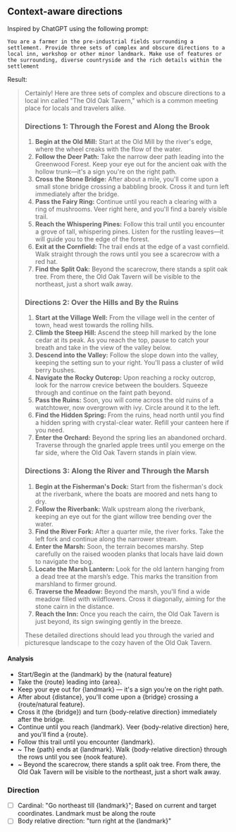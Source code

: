 
## Context-aware directions
Inspired by ChatGPT using the following prompt:

```
You are a farmer in the pre-industrial fields surrounding a settlement. Provide three sets of complex and obscure directions to a local inn, workshop or other minor landmark. Make use of features or the surrounding, diverse countryside and the rich details within the settlement
```

Result:

> Certainly! Here are three sets of complex and obscure directions to a local inn called "The Old Oak Tavern," which is a common meeting place for locals and travelers alike.
> 
> ### Directions 1: Through the Forest and Along the Brook
> 1. **Begin at the Old Mill:** Start at the Old Mill by the river's edge, where the wheel creaks with the flow of the water.
> 2. **Follow the Deer Path:** Take the narrow deer path leading into the Greenwood Forest. Keep your eye out for the ancient oak with the hollow trunk—it's a sign you're on the right path.
> 3. **Cross the Stone Bridge:** After about a mile, you'll come upon a small stone bridge crossing a babbling brook. Cross it and turn left immediately after the bridge.
> 4. **Pass the Fairy Ring:** Continue until you reach a clearing with a ring of mushrooms. Veer right here, and you'll find a barely visible trail.
> 5. **Reach the Whispering Pines:** Follow this trail until you encounter a grove of tall, whispering pines. Listen for the rustling leaves—it will guide you to the edge of the forest.
> 6. **Exit at the Cornfield:** The trail ends at the edge of a vast cornfield. Walk straight through the rows until you see a scarecrow with a red hat.
> 7. **Find the Split Oak:** Beyond the scarecrow, there stands a split oak tree. From there, the Old Oak Tavern will be visible to the northeast, just a short walk away.
> 
> ### Directions 2: Over the Hills and By the Ruins
> 1. **Start at the Village Well:** From the village well in the center of town, head west towards the rolling hills.
> 2. **Climb the Steep Hill:** Ascend the steep hill marked by the lone cedar at its peak. As you reach the top, pause to catch your breath and take in the view of the valley below.
> 3. **Descend into the Valley:** Follow the slope down into the valley, keeping the setting sun to your right. You'll pass a cluster of wild berry bushes.
> 4. **Navigate the Rocky Outcrop:** Upon reaching a rocky outcrop, look for the narrow crevice between the boulders. Squeeze through and continue on the faint path beyond.
> 5. **Pass the Ruins:** Soon, you will come across the old ruins of a watchtower, now overgrown with ivy. Circle around it to the left.
> 6. **Find the Hidden Spring:** From the ruins, head north until you find a hidden spring with crystal-clear water. Refill your canteen here if you need.
> 7. **Enter the Orchard:** Beyond the spring lies an abandoned orchard. Traverse through the gnarled apple trees until you emerge on the far side, where the Old Oak Tavern stands in plain view.
> 
> ### Directions 3: Along the River and Through the Marsh
> 1. **Begin at the Fisherman's Dock:** Start from the fisherman's dock at the riverbank, where the boats are moored and nets hang to dry.
> 2. **Follow the Riverbank:** Walk upstream along the riverbank, keeping an eye out for the giant willow tree bending over the water.
> 3. **Find the River Fork:** After a quarter mile, the river forks. Take the left fork and continue along the narrower stream.
> 4. **Enter the Marsh:** Soon, the terrain becomes marshy. Step carefully on the raised wooden planks that locals have laid down to navigate the bog.
> 5. **Locate the Marsh Lantern:** Look for the old lantern hanging from a dead tree at the marsh’s edge. This marks the transition from marshland to firmer ground.
> 6. **Traverse the Meadow:** Beyond the marsh, you'll find a wide meadow filled with wildflowers. Cross it diagonally, aiming for the stone cairn in the distance.
> 7. **Reach the Inn:** Once you reach the cairn, the Old Oak Tavern is just beyond, its sign swinging gently in the breeze.
> 
> These detailed directions should lead you through the varied and picturesque landscape to the cozy haven of the Old Oak Tavern.

#### Analysis
- Start/Begin at the {landmark} by the {natural feature}
- Take the {route} leading into {area}.
- Keep your eye out for {landmark} — it's a sign you're on the right path.
- After about {distance}, you'll come upon a {bridge} crossing a {route/natural feature}.
- Cross it (the {bridge}) and turn {body-relative direction} immediately after the bridge.
- Continue until you reach {landmark}. Veer {body-relative direction} here, and you'll find a {route}.
- Follow this trail until you encounter {landmark}.
- ~ The {path} ends at {landmark}. Walk {body-relative direction} through the rows until you see {nook feature}.
- ~ Beyond the scarecrow, there stands a split oak tree. From there, the Old Oak Tavern will be visible to the northeast, just a short walk away.

### Direction
- [ ] Cardinal: "Go northeast till {landmark}"; Based on current and target coordinates. Landmark must be along the route
- [ ] Body relative direction: "turn right at the {landmark}"